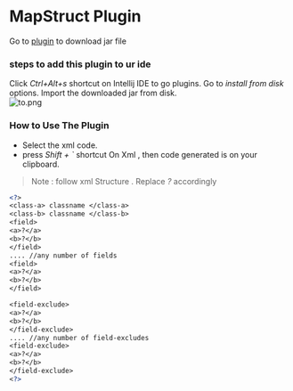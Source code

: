 
# MapStruct Plugin
Go to [plugin](build/idea-sandbox/plugins/MapStructPlugin/lib) to download jar file


### steps to add this plugin to ur ide
Click *Ctrl+Alt+s* shortcut on Intellij IDE to go plugins.
Go to *install from disk* options.
Import the downloaded  jar from disk. <br>
![to.png](..%2F..%2F..%2FDesktop%2Fto.png)

### How to Use The Plugin
- Select the xml code.
- press *Shift + `* shortcut On Xml , then code generated is on your clipboard.

> Note : follow  xml Structure  . Replace *?*  accordingly

```xml
<?>
<class-a> classname </class-a>
<class-b> classname </class-b>
<field>
<a>?</a>
<b>?</b>
</field>
.... //any number of fields
<field>
<a>?</a>
<b>?</b>
</field>  

<field-exclude>
<a>?</a>
<b>?</b>
</field-exclude>
.... //any number of field-excludes
<field-exclude>
<a>?</a>
<b>?</b>
</field-exclude>  
<?>
```
